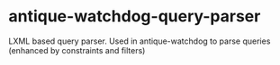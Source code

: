# antique-watchdog-query-parser
LXML based query parser. Used in antique-watchdog to parse queries (enhanced by constraints and filters)
